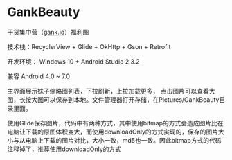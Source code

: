 # GankBeauty
干货集中营（[gank.io](http://gank.io/)）福利图

技术栈：RecyclerView + Glide + OkHttp + Gson + Retrofit

开发环境： Windows 10 + Android Studio 2.3.2

兼容 Android 4.0 ~ 7.0

主界面展示妹子缩略图列表，下拉刷新，上拉加载更多， 点击图片可以查看大图，长按大图可以保存到本地。文件管理器打开存储，在Pictures/GankBeauty目录里面。

使用Glide保存图片，代码中有两种方式，其中使用bitmap的方式会造成图片比在电脑让下载的原图体积变大，而使用downloadOnly的方式实现的，保存的图片大小与从电脑上下载的图片对比，大小一致，md5也一致。因此bitmap方式的代码注释掉了，推荐使用downloadOnly的方式
